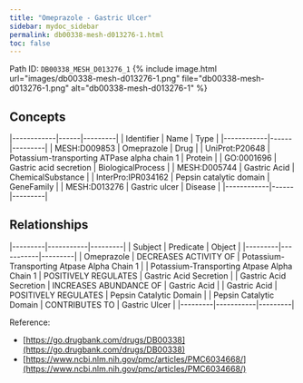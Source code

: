 ```yaml
---
title: "Omeprazole - Gastric Ulcer"
sidebar: mydoc_sidebar
permalink: db00338-mesh-d013276-1.html
toc: false 
---
```



Path ID: `DB00338_MESH_D013276_1`
{% include image.html url="images/db00338-mesh-d013276-1.png" file="db00338-mesh-d013276-1.png" alt="db00338-mesh-d013276-1" %}

## Concepts

|------------|------|---------|
| Identifier | Name | Type    |
|------------|------|---------|
| MESH:D009853 | Omeprazole | Drug |
| UniProt:P20648 | Potassium-transporting ATPase alpha chain 1 | Protein |
| GO:0001696 | Gastric acid secretion | BiologicalProcess |
| MESH:D005744 | Gastric Acid | ChemicalSubstance |
| InterPro:IPR034162 | Pepsin catalytic domain | GeneFamily |
| MESH:D013276 | Gastric ulcer | Disease |
|------------|------|---------|

## Relationships

|---------|-----------|---------|
| Subject | Predicate | Object  |
|---------|-----------|---------|
| Omeprazole | DECREASES ACTIVITY OF | Potassium-Transporting Atpase Alpha Chain 1 |
| Potassium-Transporting Atpase Alpha Chain 1 | POSITIVELY REGULATES | Gastric Acid Secretion |
| Gastric Acid Secretion | INCREASES ABUNDANCE OF | Gastric Acid |
| Gastric Acid | POSITIVELY REGULATES | Pepsin Catalytic Domain |
| Pepsin Catalytic Domain | CONTRIBUTES TO | Gastric Ulcer |
|---------|-----------|---------|

Reference: 
  - [https://go.drugbank.com/drugs/DB00338](https://go.drugbank.com/drugs/DB00338)
  - [https://www.ncbi.nlm.nih.gov/pmc/articles/PMC6034668/](https://www.ncbi.nlm.nih.gov/pmc/articles/PMC6034668/)
